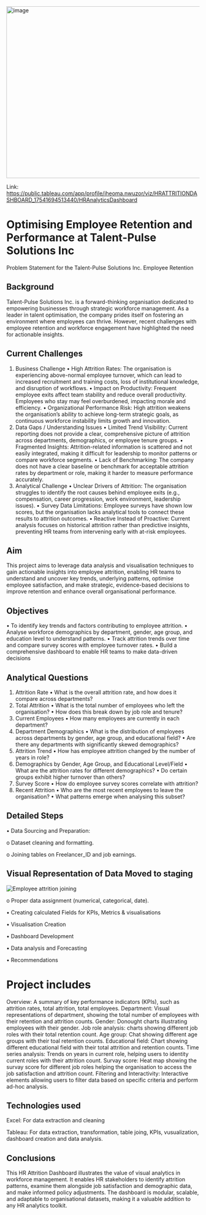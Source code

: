 <img width="940" height="448" alt="image" src="https://github.com/user-attachments/assets/2e6b4178-8fff-4398-aa03-8776686edcbf" />

Link: https://public.tableau.com/app/profile/iheoma.nwuzor/viz/HRATTRITIONDASHBOARD_17541694513440/HRAnalyticsDashboard

# Optimising Employee Retention and Performance at Talent-Pulse Solutions Inc
Problem Statement for the Talent-Pulse Solutions Inc. Employee Retention  

## Background 

Talent-Pulse Solutions Inc. is a forward-thinking organisation dedicated to empowering businesses through strategic workforce management. As a leader in talent optimisation, the company prides itself on fostering an environment where employees can thrive. However, recent challenges with employee retention and workforce engagement have highlighted the need for actionable insights. 

## Current Challenges

1. Business Challenge
•	High Attrition Rates: The organisation is experiencing above-normal employee turnover, which can lead to increased recruitment and training costs, loss of institutional knowledge, and disruption of workflows.
•	Impact on Productivity: Frequent employee exits affect team stability and reduce overall productivity. Employees who stay may feel overburdened, impacting morale and efficiency.
•	Organizational Performance Risk: High attrition weakens the organisation’s ability to achieve long-term strategic goals, as continuous workforce instability limits growth and innovation.
2. Data Gaps / Understanding Issues
•	Limited Trend Visibility: Current reporting does not provide a clear, comprehensive picture of attrition across departments, demographics, or employee tenure groups.
•	Fragmented Insights: Attrition-related information is scattered and not easily integrated, making it difficult for leadership to monitor patterns or compare workforce segments.
•	Lack of Benchmarking: The company does not have a clear baseline or benchmark for acceptable attrition rates by department or role, making it harder to measure performance accurately.
3. Analytical Challenge
•	Unclear Drivers of Attrition: The organisation struggles to identify the root causes behind employee exits (e.g., compensation, career progression, work environment, leadership issues).
•	Survey Data Limitations: Employee surveys have shown low scores, but the organisation lacks analytical tools to connect these results to attrition outcomes.
•	Reactive Instead of Proactive: Current analysis focuses on historical attrition rather than predictive insights, preventing HR teams from intervening early with at-risk employees.

## Aim
This project aims to leverage data analysis and visualisation techniques to gain actionable insights into employee attrition, enabling HR teams to understand and uncover key trends, underlying patterns, optimise employee satisfaction, and make strategic, evidence-based decisions to improve retention and enhance overall organisational performance.

## Objectives

•	To identify key trends and factors contributing to employee attrition. 
•	Analyse workforce demographics by department, gender, age group, and education level to understand patterns. 
•	Track attrition trends over time and compare survey scores with employee turnover rates. 
•	Build a comprehensive dashboard to enable HR teams to make data-driven decisions

## Analytical Questions

1. Attrition Rate
•	What is the overall attrition rate, and how does it compare across departments?
2. Total Attrition
•	What is the total number of employees who left the organisation?
•	How does this break down by job role and tenure?
3. Current Employees
•	How many employees are currently in each department?
4. Department Demographics
•	What is the distribution of employees across departments by gender, age group, and educational field?
•	Are there any departments with significantly skewed demographics?
5. Attrition Trend
•	How has employee attrition changed by the number of years in role?
6. Demographics by Gender, Age Group, and Educational Level/Field
•	What are the attrition rates for different demographics?
•	Do certain groups exhibit higher turnover than others?
7. Survey Score
•	How do employee survey scores correlate with attrition?
8. Recent Attrition
•	Who are the most recent employees to leave the organisation?
•	What patterns emerge when analysing this subset?

## Detailed Steps 

•	Data Sourcing and Preparation:

o	Dataset cleaning and formatting.

o	Joining tables on Freelancer_ID and job earnings.

## Visual Representation of Data Moved to staging

![Employee attrition joining](https://github.com/user-attachments/assets/bb0986c7-b1b0-418d-ba39-000aa209421f)


o	Proper data assignment (numerical, categorical, date).

•	Creating calculated Fields for KPIs, Metrics & visualisations

•	Visualisation Creation

•	Dashboard Development

•	Data analysis and Forecasting

•	Recommendations

# Project includes
Overview: A summary of key performance indicators (KPIs), such as attrition rates, total attrition, total employees.
Department: Visual representations of department, showing the total number of employees with their retention and attrition counts.
Gender: Donought charts illustrating employees with their gender.
Job role analysis: charts showing different job roles with their total retention count.
Age group: Chat showing different age groups with their toal retention counts.
Educational field: Chart showing different educational field with their total attrition and retention counts.
Time series analysis: Trends on years in current role, helping users to identity current roles with their attrition count.
Survay score: Heat map showing the survay score for different job roles helping the organisation to access the job satisfaction and attrition count.
Filtering and Interactivity: Interactive elements allowing users to filter data based on specific criteria and perform ad-hoc analysis.

## Technologies used

Excel: For data extraction and cleaning

Tableau: For data extraction, transformation, table joing, KPIs, vusualization, dashboard creation and data analysis.

## Conclusions

This HR Attrition Dashboard illustrates the value of visual analytics in workforce management. It enables HR stakeholders to identify attrition patterns, examine them alongside job satisfaction and demographic data, and make informed policy adjustments. The dashboard is modular, scalable, and adaptable to organisational datasets, making it a valuable addition to any HR analytics toolkit.
